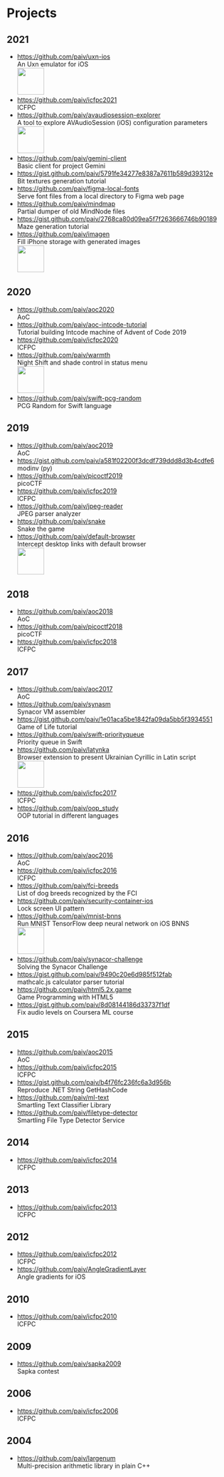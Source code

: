 Projects
==

2021
--
- https://github.com/paiv/uxn-ios \
  An Uxn emulator for iOS \
  <img src="https://user-images.githubusercontent.com/196601/129958405-3eaacc6f-36be-4dde-804e-740657c20258.png" width="60">
- https://github.com/paiv/icfpc2021 \
  ICFPC
- https://github.com/paiv/avaudiosession-explorer \
  A tool to explore AVAudioSession (iOS) configuration parameters \
  <img src="https://user-images.githubusercontent.com/196601/129958044-d490f911-efed-4127-8786-6bac49861ba0.png" width="60">
- https://github.com/paiv/gemini-client \
  Basic client for project Gemini
- https://gist.github.com/paiv/5791fe34277e8387a7611b589d39312e \
  Bit textures generation tutorial
- https://github.com/paiv/figma-local-fonts \
  Serve font files from a local directory to Figma web page
- https://github.com/paiv/mindmap \
  Partial dumper of old MindNode files
- https://gist.github.com/paiv/2768ca80d09ea5f7f263666746b90189 \
  Maze generation tutorial
- https://github.com/paiv/imagen \
  Fill iPhone storage with generated images \
  <img src="https://user-images.githubusercontent.com/196601/129957797-3eaa438c-4fe3-4eef-ab25-3b5c1a65d61f.png" width="60">

2020
--
- https://github.com/paiv/aoc2020 \
  AoC
- https://github.com/paiv/aoc-intcode-tutorial \
  Tutorial building Intcode machine of Advent of Code 2019
- https://github.com/paiv/icfpc2020 \
  ICFPC
- https://github.com/paiv/warmth \
  Night Shift and shade control in status menu \
  <img src="https://user-images.githubusercontent.com/196601/129957166-6544af90-3f0f-411b-9357-0301f125af37.png" width="60">
- https://github.com/paiv/swift-pcg-random \
  PCG Random for Swift language

2019
--
- https://github.com/paiv/aoc2019 \
  AoC
- https://gist.github.com/paiv/a581f02200f3dcdf739ddd8d3b4cdfe6 \
  modinv (py)
- https://github.com/paiv/picoctf2019 \
  picoCTF
- https://github.com/paiv/icfpc2019 \
  ICFPC
- https://github.com/paiv/jpeg-reader \
  JPEG parser analyzer
- https://github.com/paiv/snake \
  Snake the game
- https://github.com/paiv/default-browser \
  Intercept desktop links with default browser \
  <img src="https://user-images.githubusercontent.com/196601/129956407-650dc28a-e4ed-4f61-9864-8cac5138a1e2.png" width="60">

2018
--
- https://github.com/paiv/aoc2018 \
  AoC
- https://github.com/paiv/picoctf2018 \
  picoCTF
- https://github.com/paiv/icfpc2018 \
  ICFPC

2017
--
- https://github.com/paiv/aoc2017 \
  AoC
- https://github.com/paiv/synasm \
  Synacor VM assembler
- https://gist.github.com/paiv/1e01aca5be1842fa09da5bb5f3934551 \
  Game of Life tutorial
- https://github.com/paiv/swift-priorityqueue \
  Priority queue in Swift
- https://github.com/paiv/latynka \
  Browser extension to present Ukrainian Cyrillic in Latin script \
  <img src="https://user-images.githubusercontent.com/196601/129955266-cdeae6f8-a1e8-4880-9869-eddc2162895f.png" width="60">
- https://github.com/paiv/icfpc2017 \
  ICFPC
- https://github.com/paiv/oop_study \
  OOP tutorial in different languages

2016
--
- https://github.com/paiv/aoc2016 \
  AoC
- https://github.com/paiv/icfpc2016 \
  ICFPC
- https://github.com/paiv/fci-breeds \
  List of dog breeds recognized by the FCI
- https://github.com/paiv/security-container-ios \
  Lock screen UI pattern
- https://github.com/paiv/mnist-bnns \
  Run MNIST TensorFlow deep neural network on iOS BNNS \
  <img src="https://user-images.githubusercontent.com/196601/129954275-c4cceceb-de8a-42ed-bad6-f7ebd0b622dd.png" width="60">
- https://github.com/paiv/synacor-challenge \
  Solving the Synacor Challenge
- https://gist.github.com/paiv/9490c20e6d985f512fab \
  mathcalc.js calculator parser tutorial
- https://github.com/paiv/html5.2x.game \
  Game Programming with HTML5
- https://gist.github.com/paiv/8d08144186d33737f1df \
  Fix audio levels on Coursera ML course

2015
--
- https://github.com/paiv/aoc2015 \
  AoC
- https://github.com/paiv/icfpc2015 \
  ICFPC
- https://gist.github.com/paiv/b4f76fc236fc6a3d956b \
  Reproduce .NET String GetHashCode
- https://github.com/paiv/ml-text \
  Smartling Text Classifier Library
- https://github.com/paiv/filetype-detector \
  Smartling File Type Detector Service

2014
--
- https://github.com/paiv/icfpc2014 \
  ICFPC

2013
--
- https://github.com/paiv/icfpc2013 \
  ICFPC

2012
--
- https://github.com/paiv/icfpc2012 \
  ICFPC
- https://github.com/paiv/AngleGradientLayer \
  Angle gradients for iOS

2010
--
- https://github.com/paiv/icfpc2010 \
  ICFPC

2009
--
- https://github.com/paiv/sapka2009 \
  Sapka contest

2006
--
- https://github.com/paiv/icfpc2006 \
  ICFPC

2004
--
- https://github.com/paiv/largenum \
  Multi-precision arithmetic library in plain C++
